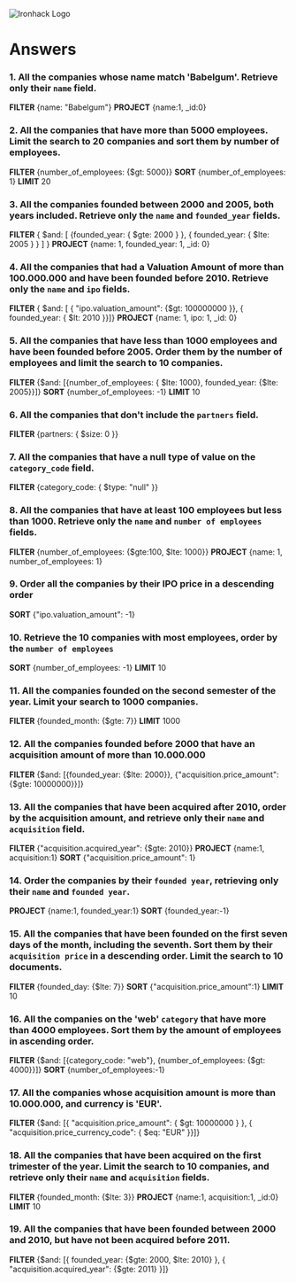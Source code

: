 ![Ironhack Logo](https://i.imgur.com/1QgrNNw.png)

# Answers

### 1. All the companies whose name match 'Babelgum'. Retrieve only their `name` field.

**FILTER** {name: "Babelgum"}
**PROJECT** {name:1, _id:0}

### 2. All the companies that have more than 5000 employees. Limit the search to 20 companies and sort them by **number of employees**.

**FILTER** {number_of_employees: {$gt: 5000}}
**SORT** {number_of_employees: 1}
**LIMIT** 20

### 3. All the companies founded between 2000 and 2005, both years included. Retrieve only the `name` and `founded_year` fields.

**FILTER** { $and: [ {founded_year: { $gte: 2000 } }, { founded_year: { $lte: 2005 } } ] }
**PROJECT** {name: 1, founded_year: 1, _id: 0}

### 4. All the companies that had a Valuation Amount of more than 100.000.000 and have been founded before 2010. Retrieve only the `name` and `ipo` fields.

**FILTER** { $and: [ { "ipo.valuation_amount": {$gt: 100000000 }}, { founded_year: { $lt: 2010 }}]}
**PROJECT** {name: 1, ipo: 1, _id: 0} 

### 5. All the companies that have less than 1000 employees and have been founded before 2005. Order them by the number of employees and limit the search to 10 companies.

**FILTER** {$and: [{number_of_employees: { $lte: 1000}, founded_year: {$lte: 2005}}]}
**SORT** {number_of_employees: -1}
**LIMIT** 10

### 6. All the companies that don't include the `partners` field.

**FILTER** {partners: { $size: 0 }}

### 7. All the companies that have a null type of value on the `category_code` field.

**FILTER** {category_code: { $type: "null" }}

### 8. All the companies that have at least 100 employees but less than 1000. Retrieve only the `name` and `number of employees` fields.

**FILTER** {number_of_employees: {$gte:100, $lte: 1000}}
**PROJECT** {name: 1, number_of_employees: 1}

### 9. Order all the companies by their IPO price in a descending order
**SORT** {"ipo.valuation_amount": -1}

### 10. Retrieve the 10 companies with most employees, order by the `number of employees`

**SORT** {number_of_employees: -1}
**LIMIT** 10

### 11. All the companies founded on the second semester of the year. Limit your search to 1000 companies.

**FILTER** {founded_month: {$gte: 7}}
**LIMIT** 1000

### 12. All the companies founded before 2000 that have an acquisition amount of more than 10.000.000
**FILTER** {$and: [{founded_year: {$lte: 2000}}, {"acquisition.price_amount": {$gte: 10000000}}]}

### 13. All the companies that have been acquired after 2010, order by the acquisition amount, and retrieve only their `name` and `acquisition` field.

**FILTER** {"acquisition.acquired_year": {$gte: 2010}}
**PROJECT** {name:1, acquisition:1}
**SORT** {"acquisition.price_amount": 1}

### 14. Order the companies by their `founded year`, retrieving only their `name` and `founded year`.

**PROJECT** {name:1, founded_year:1}
**SORT** {founded_year:-1}


### 15. All the companies that have been founded on the first seven days of the month, including the seventh. Sort them by their `acquisition price` in a descending order. Limit the search to 10 documents.

**FILTER** {founded_day: {$lte: 7}}
**SORT**  {"acquisition.price_amount":1}
**LIMIT** 10

### 16. All the companies on the 'web' `category` that have more than 4000 employees. Sort them by the amount of employees in ascending order.

**FILTER** {$and: [{category_code: "web"}, {number_of_employees: {$gt: 4000}}]}
**SORT** {number_of_employees:-1}

### 17. All the companies whose acquisition amount is more than 10.000.000, and currency is 'EUR'.

**FILTER** {$and: [{ "acquisition.price_amount": { $gt: 10000000 } }, { "acquisition.price_currency_code": { $eq: "EUR" }}]}

### 18. All the companies that have been acquired on the first trimester of the year. Limit the search to 10 companies, and retrieve only their `name` and `acquisition` fields.

**FILTER** {founded_month: {$lte: 3}}
**PROJECT** {name:1, acquisition:1, _id:0}
**LIMIT** 10

### 19. All the companies that have been founded between 2000 and 2010, but have not been acquired before 2011.

**FILTER** {$and: [{ founded_year: {$gte: 2000, $lte: 2010} }, { "acquisition.acquired_year": {$gte: 2011} }]}
